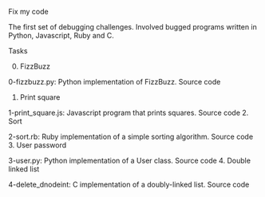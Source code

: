 Fix my code

The first set of debugging challenges. Involved bugged programs written in Python, Javascript, Ruby and C.

Tasks

0. FizzBuzz

0-fizzbuzz.py: Python implementation of FizzBuzz.
Source code
1. Print square

1-print_square.js: Javascript program that prints squares.
Source code
2. Sort

2-sort.rb: Ruby implementation of a simple sorting algorithm.
Source code
3. User password

3-user.py: Python implementation of a User class.
Source code
4. Double linked list

4-delete_dnodeint: C implementation of a doubly-linked list.
Source code
